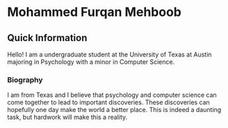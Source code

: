 # Mohammed Furqan Mehboob 

## Quick Information
Hello! I am a undergraduate student at the University of Texas at Austin majoring in Psychology with a minor in Computer Science. 

### Biography
I am from Texas and I believe that psychology and computer science can come together to lead to important discoveries. These discoveries can hopefully one day make the world a better place. This is indeed a daunting task, but hardwork will make this a reality. 

<!--
**mohammedfmehboob/mohammedfmehboob** is a ✨ _special_ ✨ repository because its `README.md` (this file) appears on your GitHub profile.

Here are some ideas to get you started:

- 🔭 I’m currently working on ...
- 🌱 I’m currently learning ...
- 👯 I’m looking to collaborate on ...
- 🤔 I’m looking for help with ...
- 💬 Ask me about ...
- 📫 How to reach me: ...
- 😄 Pronouns: ...
- ⚡ Fun fact: ...
-->
